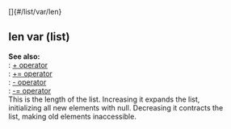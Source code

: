 []{#/list/var/len}    
## len var (list)    
**See also:**    
:   [+ operator](/ref/operator/+)    
:   [+= operator](/ref/operator/+=)    
:   [- operator](/ref/operator/-)    
:   [-= operator](/ref/operator/-=)    
This is the length of the list. Increasing it expands the list,    
initializing all new elements with null. Decreasing it contracts the    
list, making old elements inaccessible.  